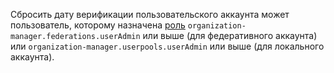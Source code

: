 Сбросить дату верификации пользовательского аккаунта может пользователь, которому назначена [роль](../../organization/security/index.md) `organization-manager.federations.userAdmin` или выше (для федеративного аккаунта) или `organization-manager.userpools.userAdmin` или выше (для локального аккаунта).